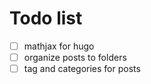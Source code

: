 # Todo list
* [ ] mathjax for hugo
* [ ] organize posts to folders
* [ ] tag and categories for posts